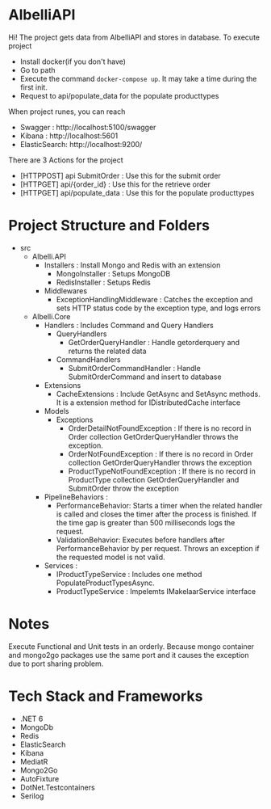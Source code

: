 # AlbelliAPI

Hi! The project gets data from AlbelliAPI and stores in database.
To execute project 
- Install docker(if you don't have)
- Go to path
- Execute the command `docker-compose up`. It may take a time during the first init.
- Request to api/populate_data for the populate producttypes

When project runes, you can reach 
- Swagger : http://localhost:5100/swagger
- Kibana : http://localhost:5601
- ElasticSearch: http://localhost:9200/

There are 3 Actions for the project
- [HTTPPOST] api SubmitOrder : Use this for the submit order
- [HTTPGET] api/{order_id} : Use this for the retrieve order 
- [HTTPGET] api/populate_data : Use this for the populate producttypes

# Project Structure and Folders
- src
	- Albelli.API 
		- Installers : Install Mongo and Redis with an extension
			- MongoInstaller : Setups MongoDB
			- RedisInstaller : Setups Redis
		- Middlewares
			- ExceptionHandlingMiddleware : Catches the exception and sets HTTP status code by the exception type, and logs errors
    - Albelli.Core
	    - Handlers : Includes Command and Query Handlers
		    - QueryHandlers
			    - GetOrderQueryHandler : Handle getorderquery and returns the related data
            - CommandHandlers
                - SubmitOrderCommandHandler : Handle SubmitOrderCommand and insert to database
		- Extensions 
			- CacheExtensions : Include GetAsync and SetAsync methods. It is a extension method for IDistributedCache interface
		- Models
			- Exceptions
				- OrderDetailNotFoundException : If there is no record in Order collection GetOrderQueryHandler  throws the exception.
				- OrderNotFoundException : If there is no record in Order collection GetOrderQueryHandler  throws the exception
                - ProductTypeNotFoundException : If there is no record in ProductType collection GetOrderQueryHandler and SubmitOrder  throw the exception
		- PipelineBehaviors :
			- PerformanceBehavior: Starts a timer when the related handler is called and closes the timer after the process is finished. If the time gap is greater than 500 milliseconds logs the request.
			-  ValidationBehavior: Executes before handlers after PerformanceBehavior by per request. Throws an exception if the requested model is not valid.
		- Services : 
			- IProductTypeService : Includes one method PopulateProductTypesAsync.
			- ProductTypeService : Impelemts IMakelaarService interface

# Notes
Execute Functional and Unit tests in an orderly. Because mongo container and mongo2go packages use the same port and it causes the exception due to port sharing problem.
# Tech Stack and Frameworks
 - .NET 6
 - MongoDb
 - Redis
 - ElasticSearch
 - Kibana
 - MediatR
 - Mongo2Go
 - AutoFixture
 - DotNet.Testcontainers
 - Serilog
 

